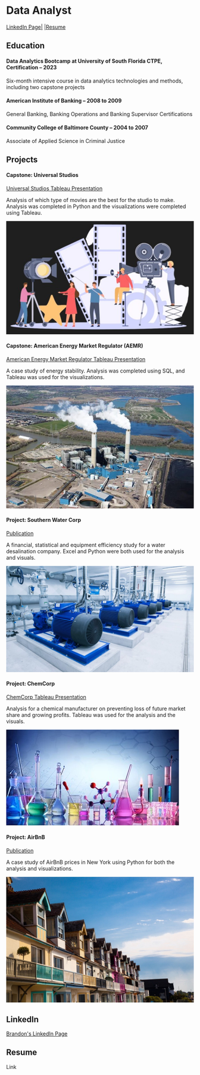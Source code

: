 # Data Analyst
[LinkedIn Page|](https://www.linkedin.com/in/brandon-chisnell-9890a79b/)
[|Resume](https://)

## Education
#### Data Analytics Bootcamp at University of South Florida CTPE, Certification – 2023
Six-month intensive course in data analytics technologies and methods, including two capstone projects

#### American Institute of Banking – 2008 to 2009
General Banking, Banking Operations and Banking Supervisor Certifications

#### Community College of Baltimore County – 2004 to 2007
Associate of Applied Science in Criminal Justice

## Projects
#### Capstone: Universal Studios
[Universal Studios Tableau Presentation](https://public.tableau.com/app/profile/brandon.chisnell/viz/CapstonePresentationMovies-BrandonChisnell/Story1)

Analysis of which type of movies are the best for the studio to make. Analysis was completed in Python and the visualizations were completed using Tableau. 

![Movies](/assets/images/movies1.jpeg)

#### Capstone: American Energy Market Regulator (AEMR)
[American Energy Market Regulator Tableau Presentation](https://public.tableau.com/app/profile/brandon.chisnell/viz/AEMRCaseStudyPresentationBrandonChisnell/AEMRExecutivePresentation)

A case study of energy stability. Analysis was completed using SQL, and Tableau was used for the visualizations.

![Energy Plant](/assets/images/energy2.jpeg)

#### Project: Southern Water Corp
[Publication](https://)

A financial, statistical and equipment efficiency study for a water desalination company. Excel and Python were both used for the analysis and visuals.

![Water Pumping Station](/assets/images/water1.jpeg)

#### Project: ChemCorp
[ChemCorp Tableau Presentation](https://public.tableau.com/app/profile/brandon.chisnell/viz/ChemCorpAnalysisExecutivePresentationBrandonChisnellV2_0/ExecutivePresentation)

Analysis for a chemical manufacturer on preventing loss of future market share and growing profits. Tableau was used for the analysis and the visuals.

![Chemicals](/assets/images/chem1.jpeg)

#### Project: AirBnB
[Publication](https://)

A case study of AirBnB prices in New York using Python for both the analysis and visualizations.

![AirBnB](/assets/images/airbnb1.jpeg)

## LinkedIn
[Brandon's LinkedIn Page](https://www.linkedin.com/in/brandon-chisnell-9890a79b/)

## Resume
Link


